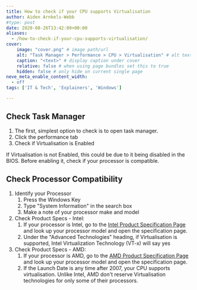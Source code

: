 ```yaml
---
title: How to check if your CPU supports Virtualisation
author: Aiden Arnkels-Webb
#type: post
date: 2020-08-26T13:42:09+00:00
aliases:
  - /how-to-check-if-your-cpu-supports-virtualisation/
cover:
    image: "cover.png" # image path/url
    alt: "Task Manager > Performance > CPU > Virtualisation" # alt text
    caption: "<text>" # display caption under cover
    relative: false # when using page bundles set this to true
    hidden: false # only hide on current single page
neve_meta_enable_content_width:
  - off
tags: ['IT & Tech', 'Explainers', 'Windows']

---
```

## Check Task Manager

  1. The first, simplest option to check is to open task manager.
  2. Click the performance tab
  3. Check if Virtualisation is Enabled

  If Virtualisation is not Enabled, this could be due to it being disabled in the BIOS. Before enabling it, check if your processor is compatible.

## Check Processor Compatibility

  1. Identify your Processor
      1. Press the Windows Key
      2. Type "System Information" in the search box
      3. Make a note of your processor make and model
  2. Check Product Specs - Intel:
      1. If your processor is Intel, go to the [Intel Product Specification Page][1] and look up your processor model and open the specification page.
      2. Under the "Advanced Technologies" heading, if Virtualisation is supported, Intel Virtualization Technology (VT-x) will say yes
  3. Check Product Specs - AMD:
      1. If your processor is AMD, go to the [AMD Product Specification Page][2] and look up your processor model and open the specification page.
      2. If the Launch Date is any time after 2007, your CPU supports virtualisation. Unlike Intel, AMD don't reserve Virtualisation technologies for only some of their processors.

 [1]: https://ark.intel.com/content/www/us/en/ark.html
 [2]: https://www.amd.com/en/products/specifications/processors?op=%21%3D&platform=Server